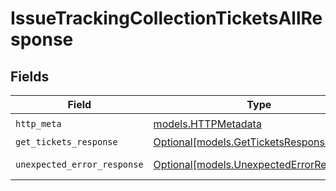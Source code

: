 # IssueTrackingCollectionTicketsAllResponse


## Fields

| Field                                                                            | Type                                                                             | Required                                                                         | Description                                                                      |
| -------------------------------------------------------------------------------- | -------------------------------------------------------------------------------- | -------------------------------------------------------------------------------- | -------------------------------------------------------------------------------- |
| `http_meta`                                                                      | [models.HTTPMetadata](../models/httpmetadata.md)                                 | :heavy_check_mark:                                                               | N/A                                                                              |
| `get_tickets_response`                                                           | [Optional[models.GetTicketsResponse]](../models/getticketsresponse.md)           | :heavy_minus_sign:                                                               | List Tickets                                                                     |
| `unexpected_error_response`                                                      | [Optional[models.UnexpectedErrorResponse]](../models/unexpectederrorresponse.md) | :heavy_minus_sign:                                                               | Unexpected error                                                                 |